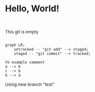 # Hello, World!

<br>

This git is empty

```mermaid

graph LR;
    untracked -- "git add" --> staged;
    staged -- "git commit" --> tracked;

%% example comment
a --> b
c --> b
b --> a

```

Using new branch "test"

